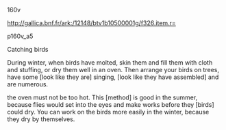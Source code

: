 160v 

http://gallica.bnf.fr/ark:/12148/btv1b10500001g/f326.item.r=

p160v_a5

Catching birds

During winter, when birds have molted, skin them and fill them with cloth and stuffing, or dry them well in an oven. Then arrange your birds on trees, have some [look like they are] singing, [look like they have assembled] and are numerous.

the oven must not be too hot. This [method] is good in the summer, because flies would set into the eyes and make works before they [birds] could dry. You can work on the birds more easily in the winter, because they dry by themselves.


  



 


